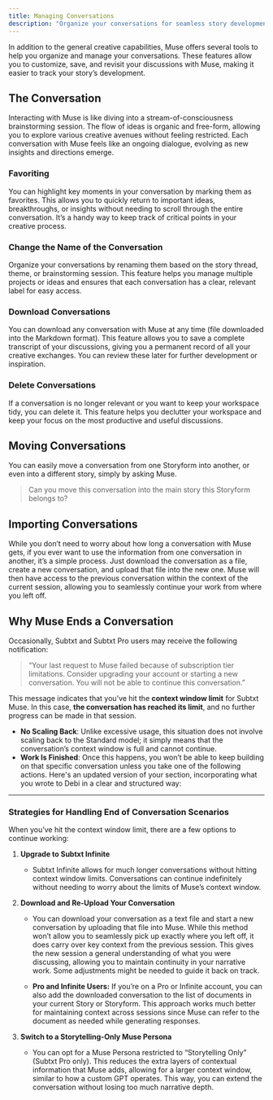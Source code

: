 ```yaml
---
title: Managing Conversations
description: "Organize your conversations for seamless story development"
---
```


In addition to the general creative capabilities, Muse offers several tools to help you organize and manage your conversations. These features allow you to customize, save, and revisit your discussions with Muse, making it easier to track your story’s development.

## The Conversation

Interacting with Muse is like diving into a stream-of-consciousness brainstorming session. The flow of ideas is organic and free-form, allowing you to explore various creative avenues without feeling restricted. Each conversation with Muse feels like an ongoing dialogue, evolving as new insights and directions emerge.

### Favoriting
You can highlight key moments in your conversation by marking them as favorites. This allows you to quickly return to important ideas, breakthroughs, or insights without needing to scroll through the entire conversation. It’s a handy way to keep track of critical points in your creative process.

### Change the Name of the Conversation
Organize your conversations by renaming them based on the story thread, theme, or brainstorming session. This feature helps you manage multiple projects or ideas and ensures that each conversation has a clear, relevant label for easy access.

### Download Conversations
You can download any conversation with Muse at any time (file downloaded into the Markdown format). This feature allows you to save a complete transcript of your discussions, giving you a permanent record of all your creative exchanges. You can review these later for further development or inspiration.

### Delete Conversations
If a conversation is no longer relevant or you want to keep your workspace tidy, you can delete it. This feature helps you declutter your workspace and keep your focus on the most productive and useful discussions.

## Moving Conversations

You can easily move a conversation from one Storyform into another, or even into a different story, simply by asking Muse.

> Can you move this conversation into the main story this Storyform belongs to?

## Importing Conversations

While you don’t need to worry about how long a conversation with Muse gets, if you ever want to use the information from one conversation in another, it’s a simple process. Just download the conversation as a file, create a new conversation, and upload that file into the new one. Muse will then have access to the previous conversation within the context of the current session, allowing you to seamlessly continue your work from where you left off.

## Why Muse Ends a Conversation
Occasionally, Subtxt and Subtxt Pro users may receive the following notification:

> “Your last request to Muse failed because of subscription tier limitations. Consider upgrading your account or starting a new conversation. You will not be able to continue this conversation.”

This message indicates that you’ve hit the **context window limit** for Subtxt Muse. In this case, **the conversation has reached its limit**, and no further progress can be made in that session.

- **No Scaling Back**: Unlike excessive usage, this situation does not involve scaling back to the Standard model; it simply means that the conversation’s context window is full and cannot continue.
- **Work Is Finished**: Once this happens, you won’t be able to keep building on that specific conversation unless you take one of the following actions.
Here's an updated version of your section, incorporating what you wrote to Debi in a clear and structured way:

---

### Strategies for Handling End of Conversation Scenarios  

When you’ve hit the context window limit, there are a few options to continue working:  

1. **Upgrade to Subtxt Infinite**  
   - Subtxt Infinite allows for much longer conversations without hitting context window limits. Conversations can continue indefinitely without needing to worry about the limits of Muse’s context window.  

2. **Download and Re-Upload Your Conversation**  
   - You can download your conversation as a text file and start a new conversation by uploading that file into Muse. While this method won’t allow you to seamlessly pick up exactly where you left off, it does carry over key context from the previous session. This gives the new session a general understanding of what you were discussing, allowing you to maintain continuity in your narrative work. Some adjustments might be needed to guide it back on track.  

   - **Pro and Infinite Users:** If you’re on a Pro or Infinite account, you can also add the downloaded conversation to the list of documents in your current Story or Storyform. This approach works much better for maintaining context across sessions since Muse can refer to the document as needed while generating responses.  

3. **Switch to a Storytelling-Only Muse Persona**  
   - You can opt for a Muse Persona restricted to “Storytelling Only” (Subtxt Pro only). This reduces the extra layers of contextual information that Muse adds, allowing for a larger context window, similar to how a custom GPT operates. This way, you can extend the conversation without losing too much narrative depth.  
